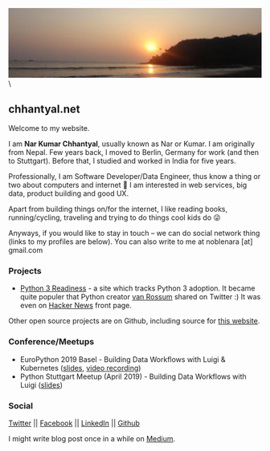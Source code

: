 ![Goa, India 2011][frontimage] \

## chhantyal.net

Welcome to my website. 

I am **Nar Kumar Chhantyal**, usually known as Nar or Kumar. I am originally from Nepal. 
Few years back, I moved to Berlin, Germany for work (and then to Stuttgart). Before that, I studied and worked in India for five years.

Professionally, I am Software Developer/Data Engineer, thus know a thing or two about computers and internet 🙂
I am interested in web services, big data, product building and good UX.

Apart from building things on/for the internet, I like reading books, running/cycling, traveling and trying to do things cool kids do 😜

Anyways, if you would like to stay in touch – we can do social network thing (links to my profiles are below).
You can also write to me at noblenara [at] gmail.com

### Projects

- [Python 3 Readiness] - a site which tracks Python 3 adoption. It became quite populer that Python creator [van Rossum] shared on Twitter :)
It was even on [Hacker News] front page.

Other open source projects are on Github, including source for [this website].

### Conference/Meetups

- EuroPython 2019 Basel - Building Data Workflows with Luigi & Kubernetes ([slides][1], [video recording])
- Python Stuttgart Meetup (April 2019) - Building Data Workflows with Luigi ([slides][2])

### Social

[Twitter] || [Facebook] || [LinkedIn] || [Github]

I might write blog post once in a while on [Medium](https://medium.com/@chhantyal).

[Twitter]: https://twitter.com/chhantyal
[Facebook]: https://www.facebook.com/chhantyal
[LinkedIn]: https://www.linkedin.com/in/chhantyal/
[Github]: https://github.com/chhantyal/
[Python 3 Readiness]: http://chhantyal.net/py3readiness
[Hacker News]: https://news.ycombinator.com/item?id=15832924
[Code Syntax Highlighter]: https://marketplace.atlassian.com/apps/1219685/code-syntax-highlighter
[Jupyter/IPython Notebook Viewer]: https://marketplace.atlassian.com/apps/1220365/jupyter-ipython-notebook-viewer
[van Rossum]: https://twitter.com/gvanrossum/status/1012462042094002176
[frontimage]: /assets/frontpage.jpg "Goa, India 2011"
[this website]: https://github.com/chhantyal/chhantyal.github.io
[video recording]: https://www.youtube.com/watch?v=41ubI6a3jzI
[1]: https://speakerdeck.com/chhantyal/building-data-workflows-with-luigi-and-kubernetes
[2]: https://speakerdeck.com/chhantyal/building-data-workflows-with-luigi-and-python
